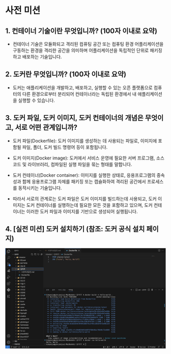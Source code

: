 # 사전 미션
## 1. 컨테이너 기술이란 무엇입니까? (100자 이내로 요약)
- 컨테이너 기술은 모듈화되고 격리된 컴퓨팅 공간 또는 컴퓨팅 환경 어플리케이션을 구동하는 환경을 격리한 공간을 의미하며 어플리케이션을 독립적인 단위로 패키징하고 배포하는 기술입니다.

## 2. 도커란 무엇입니까? (100자 이내로 요약)
- 도커는 애플리케이션을 개발하고, 배포하고, 실행할 수 있는 오픈 플랫폼으로 컴퓨터의 다른 환경으로부터 분리되어 컨테이너라는 독립된 환경에서 내 애플리케이션을 실행할 수 있습니다.

## 3. 도커 파일, 도커 이미지, 도커 컨테이너의 개념은 무엇이고, 서로 어떤 관계입니까?
- 도커 파일(Dockerfile): 도커 이미지를 생성하는 데 사용되는 파일로, 이미지에 포함될 파일, 폴더, 도커 빌드 명령어 등이 포함됩니다.

- 도커 이미지(Docker image): 도커에서 서비스 운영에 필요한 서버 프로그램, 소스코드 및 라이브러리, 컴파일된 실행 파일을 묶는 형태를 말합니다.

- 도커 컨테이너(Docker container): 이미지를 실행한 상태로, 응용프로그램의 중속성과 함께 응용프로그램 자체를 패키징 또는 캡슐화하여 격리된 공간에서 프로세스를 동작시키는 기술입니다.

- 따라서 서로의 관계로는 도커 파일은 도커 이미지를 빌드하는데 사용되고, 도커 이미지는 도커 컨테이너를 실행하는데 필요한 모든 것을 포함하고 있으며, 도커 컨테이너는 이러한 도커 파일과 이미지를 기반으로 생성되어 실행됩니다.

## 4. [실전 미션] 도커 설치하기 (참조: 도커 공식 설치 페이지)
![](docker_img.png)